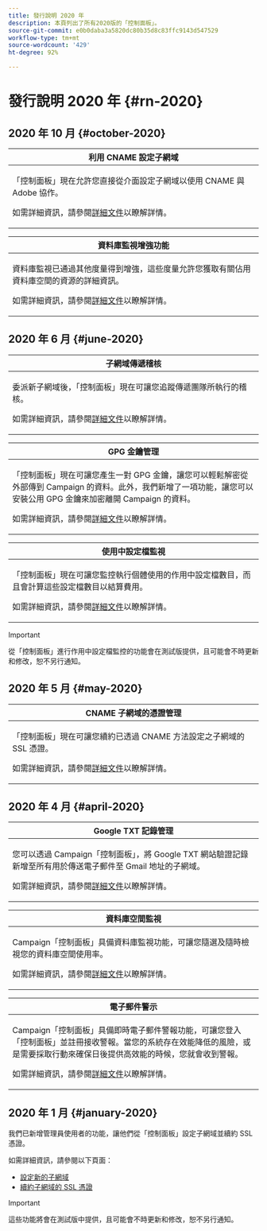 ```yaml
---
title: 發行說明 2020 年
description: 本頁列出了所有2020版的「控制面板」。
source-git-commit: e0b0daba3a5820dc80b35d8c83ffc9143d547529
workflow-type: tm+mt
source-wordcount: '429'
ht-degree: 92%

---
```


# 發行說明 2020 年 {#rn-2020}

## 2020 年 10 月 {#october-2020}

<table>
<thead>
<tr>
<th><strong>利用 CNAME 設定子網域</strong><br/></th>
</tr>
</thead>
<tbody>
<tr>
<td>
<p>「控制面板」現在允許您直接從介面設定子網域以使用 CNAME 與 Adobe 協作。</p><p>如需詳細資訊，請參閱<a href="../subdomains-certificates/using/setting-up-new-subdomain.md">詳細文件</a>以瞭解詳情。</p>
</td>
</tr>
</tbody>
</table>

<table>
<thead>
<tr>
<th><strong>資料庫監視增強功能</strong><br/></th>
</tr>
</thead>
<tbody>
<tr>
<td>
<p>資料庫監視已通過其他度量得到增強，這些度量允許您獲取有關佔用資料庫空間的資源的詳細資訊。</p><p>如需詳細資訊，請參閱<a href="../performance-monitoring/using/database-monitoring.md">詳細文件</a>以瞭解詳情。</p>
</td>
</tr>
</tbody>
</table>

## 2020 年 6 月 {#june-2020}

<table>
<thead>
<tr>
<th><strong>子網域傳遞稽核</strong><br/></th>
</tr>
</thead>
<tbody>
<tr>
<td>
<p>委派新子網域後，「控制面板」現在可讓您追蹤傳遞團隊所執行的稽核。</p><p>如需詳細資訊，請參閱<a href="../subdomains-certificates/using/setting-up-new-subdomain.md">詳細文件</a>以瞭解詳情。</p>
</td>
</tr>
</tbody>
</table>

<table>
<thead>
<tr>
<th><strong>GPG 金鑰管理</strong><br/></th>
</tr>
</thead>
<tbody>
<tr>
<td>
<p>「控制面板」現在可讓您產生一對 GPG 金鑰，讓您可以輕鬆解密從外部傳到 Campaign 的資料。此外，我們新增了一項功能，讓您可以安裝公用 GPG 金鑰來加密離開 Campaign 的資料。</p><p>如需詳細資訊，請參閱<a href="../instances-settings/using/gpg-keys-management.md">詳細文件</a>以瞭解詳情。</p>
</td>
</tr>
</tbody>
</table>

<table>
<thead>
<tr>
<th><strong>使用中設定檔監視</strong><br/></th>
</tr>
</thead>
<tbody>
<tr>
<td>
<p>「控制面板」現在可讓您監控執行個體使用的作用中設定檔數目，而且會計算這些設定檔數目以結算費用。</p><p>如需詳細資訊，請參閱<a href="../performance-monitoring/using/active-profiles-monitoring.md">詳細文件</a>以瞭解詳情。</p>
</td>
</tr>
</tbody>
</table>

>[!IMPORTANT]
>
>從「控制面板」進行作用中設定檔監控的功能會在測試版提供，且可能會不時更新和修改，恕不另行通知。

## 2020 年 5 月 {#may-2020}

<table>
<thead>
<tr>
<th><strong>CNAME 子網域的憑證管理</strong><br/></th>
</tr>
</thead>
<tbody>
<tr>
<td>
<p>「控制面板」現在可讓您續約已透過 CNAME 方法設定之子網域的 SSL 憑證。</p><p>如需詳細資訊，請參閱<a href="../subdomains-certificates/using/renewing-subdomain-certificate.md">詳細文件</a>以瞭解詳情。</p>
</td>
</tr>
</tbody>
</table>

## 2020 年 4 月 {#april-2020}

<table>
<thead>
<tr>
<th><strong>Google TXT 記錄管理</strong><br/></th>
</tr>
</thead>
<tbody>
<tr>
<td>
<p>您可以透過 Campaign「控制面板」，將 Google TXT 網站驗證記錄新增至所有用於傳送電子郵件至 Gmail 地址的子網域。</p><p>如需詳細資訊，請參閱<a href="../subdomains-certificates/using/managing-txt-records.md">詳細文件</a>以瞭解詳情。</p>
</td>
</tr>
</tbody>
</table>

<table>
<thead>
<tr>
<th><strong>資料庫空間監視</strong><br/></th>
</tr>
</thead>
<tbody>
<tr>
<td>
<p>Campaign「控制面板」具備資料庫監視功能，可讓您隨選及隨時檢視您的資料庫空間使用率。</p><p>如需詳細資訊，請參閱<a href="../performance-monitoring/using/database-monitoring.md">詳細文件</a>以瞭解詳情。</p>
</td>
</tr>
</tbody>
</table>

<table>
<thead>
<tr>
<th><strong>電子郵件警示</strong><br/></th>
</tr>
</thead>
<tbody>
<tr>
<td>
<p>Campaign「控制面板」具備即時電子郵件警報功能，可讓您登入「控制面板」並註冊接收警報。當您的系統存在效能降低的風險，或是需要採取行動來確保日後提供高效能的時候，您就會收到警報。</p><p>如需詳細資訊，請參閱<a href="../performance-monitoring/using/email-alerting.md">詳細文件</a>以瞭解詳情。</p>
</td>
</tr>
</tbody>
</table>

## 2020 年 1 月 {#january-2020}

我們已新增管理員使用者的功能，讓他們從「控制面板」設定子網域並續約 SSL 憑證。

如需詳細資訊，請參閱以下頁面：
* [設定新的子網域](../subdomains-certificates/using/setting-up-new-subdomain.md)
* [續約子網域的 SSL 憑證](../subdomains-certificates/using/renewing-subdomain-certificate.md)

>[!IMPORTANT]
>
>這些功能將會在測試版中提供，且可能會不時更新和修改，恕不另行通知。
